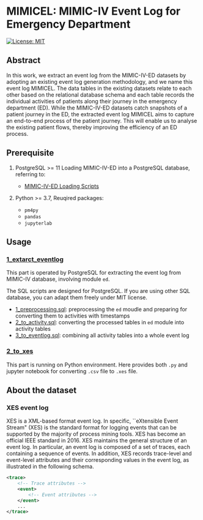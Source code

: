 # MIMICEL: MIMIC-IV Event Log for Emergency Department

[![License: MIT](https://img.shields.io/badge/License-MIT-yellow.svg)](https://opensource.org/licenses/MIT)

## Abstract
In this work, we extract an event log from the MIMIC-IV-ED datasets by adopting an existing event log generation methodology, and we name this event log MIMICEL. The data tables in the existing datasets relate to each other based on the relational database schema and each table records the individual activities of patients along their journey in the emergency department (ED). While the MIMIC-IV-ED datasets catch snapshots of a patient journey in the ED, the extracted event log MIMICEL aims to capture an end-to-end process of the patient journey. This will enable us to analyse the existing patient flows, thereby improving the efficiency of an ED process.
## Prerequisite

1. PostgreSQL >= 11
    Loading MIMIC-IV-ED into a PostgreSQL database, referring to:
    - [MIMIC-IV-ED Loading Scripts](https://github.com/MIT-LCP/mimic-code/tree/main/mimic-iv-ed/buildmimic/postgres)

2. Python >= 3.7,
    Reuqired packages:
    - `pm4py`
    - `pandas`
    - `jupyterlab`


## Usage

### [1_extarct_eventlog](./1_extract_eventlog/)

This part is operated by PostgreSQL for extracting the event log from MIMIC-IV database, involving module `ed`.

The SQL scripts are designed for PostgreSQL. If you are using other SQL database, you can adapt them freely under MIT license.

- [1_preprocessing.sql](./1_extract_eventlog/1_preprocessing.sql): preprocessing the `ed` moudle and preparing for converting them to activities with timestamps
- [2_to_activity.sql](./1_extract_eventlog/2_to_activity.sql): converting the processed tables in `ed` module into activity tables
- [3_to_eventlog.sql](./1_extract_eventlog/3_to_eventlog.sql): combining all activity tables into a whole event log

### [2_to_xes](./2_to_xes/)

This part is running on Python environment. Here provides both `.py` and jupyter notebook for converting `.csv` file to `.xes` file.

## About the dataset

### XES event log

XES is a XML-based format event log. In specific, ``eXtensible Event Stream" (XES) is the standard format for logging events that can be supported by the majority of process mining tools. XES has become an official IEEE standard in 2016. XES maintains the general structure of an event log. In particular, an event log is composed of a set of traces, each containing a sequence of events. In addition, XES records trace-level and event-level attributes and their corresponding values in the event log, as illustrated in the following schema.

```xml
<trace>
    <!-- Trace attributes -->
    <event>
        <!-- Event attributes -->
    </event>
    ...
</trace>
```
